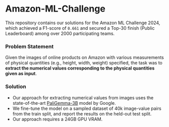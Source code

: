 # Amazon-ML-Challenge
This repository contains our solutions for the Amazon ML Challenge 2024, which achieved a F1-score of `0.661` and secured a Top-30 finish (Public Leaderboard) among over 2000 participating teams.

### Problem Statement

Given the images of online products on Amazon with various measurements of physical quantities (e.g., height, width, weight) specified, the task was to **extract the numerical values corresponding to the physical quantities given as input**.

### Solution

- Our approach for extracting numerical values from images uses the state-of-the-art [PaliGemma-3B](https://huggingface.co/google/paligemma-3b-ft-docvqa-448) model by Google.
- We fine-tune the model on a sampled dataset of 40k image-value pairs from the train split, and report the results on the held-out test split.
- Our approach requires a 24GB GPU VRAM.
